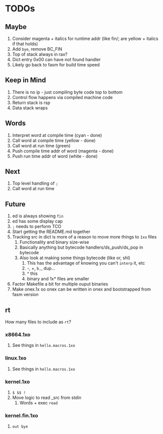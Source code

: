 # TODOs

## Maybe

1. Consider magenta + italics for runtime addr (like fin/; are yellow + italics if that holds)
1. Add `bye`, remove BC_FIN
1. Top of stack always in rax?
1. Dict entry 0x00 can have not found handler
1. Likely go back to fasm for build time speed

## Keep in Mind

1. There is no ip - just compiling byte code top to bottom
1. Control flow happens via compiled machine code
1. Return stack is rsp
1. Data stack wraps

## Words

1. Interpret word at compile time (cyan - done)
1. Call word at compile time (yellow - done)
1. Call word at run time (green)
1. Push compile time addr of word (magenta - done)
1. Push run time addr of word (white - done)

## Next

1. Top level handling of `;`
1. Call word at run time

## Future

1. ed is always showing `fin`
1. ed has some display cap
1. `;` needs to perform TCO
1. Start getting the README.md together
1. Tracking src in dict is more of a reason to move more things to `1xo` files
   1. Functionality and binary size-wise
   1. Basically anything but bytecode handlers/ds_push/ds_pop in bytecode
   1. Also look at making some things bytecode (like or, shl)
      1. This has the advantage of knowing you can't `interp` it, etc
      1. -, +, `b,`, dup...
      1. ^ this
      1. binary and 1x* files are smaller
1. Factor Makefile a bit for multiple ouput binaries
1. Make onex.1x so onex can be written in onex and bootstrapped from fasm version

## rt

How many files to include as `rt`?

### x8664.1xo

1. See things in `hello.macros.1xo`

### linux.1xo

1. See things in `hello.macros.1xo`

### kernel.1xo

1. `$ $$ !`
1. Move logic to read _src from stdin
   1. Words + exec `read`

### kernel.fin.1xo

1. `out bye`
